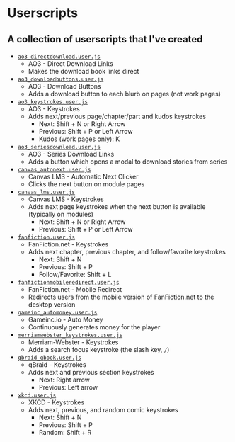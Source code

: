 # Userscripts

## A collection of userscripts that I've created

- [`ao3_directdownload.user.js`](https://github.com/hkamran80/userscripts/raw/main/ao3_directdownload.user.js)
  - AO3 - Direct Download Links
  - Makes the download book links direct
- [`ao3_downloadbuttons.user.js`](https://github.com/hkamran80/userscripts/raw/main/ao3_downloadbuttons.user.js)
  - AO3 - Download Buttons
  - Adds a download button to each blurb on pages (not work pages)
- [`ao3_keystrokes.user.js`](https://github.com/hkamran80/userscripts/raw/main/ao3_keystrokes.user.js)
  - AO3 - Keystrokes
  - Adds next/previous page/chapter/part and kudos keystrokes
    - Next: Shift + N or Right Arrow
    - Previous: Shift + P or Left Arrow
    - Kudos (work pages only): K
- [`ao3_seriesdownload.user.js`](https://github.com/hkamran80/userscripts/raw/main/ao3_seriesdownload.user.js)
  - AO3 - Series Download Links
  - Adds a button which opens a modal to download stories from series
- [`canvas_autonext.user.js`](https://github.com/hkamran80/userscripts/raw/main/canvas_autonext.user.js)
  - Canvas LMS - Automatic Next Clicker
  - Clicks the next button on module pages
- [`canvas_lms.user.js`](https://github.com/hkamran80/userscripts/raw/main/canvas_lms.user.js)
  - Canvas LMS - Keystrokes
  - Adds next page keystrokes when the next button is available (typically on modules)
    - Next: Shift + N or Right Arrow
    - Previous: Shift + P or Left Arrow
- [`fanfiction.user.js`](https://github.com/hkamran80/userscripts/raw/main/fanfiction.user.js)
  - FanFiction.net - Keystrokes
  - Adds next chapter, previous chapter, and follow/favorite keystrokes
    - Next: Shift + N
    - Previous: Shift + P
    - Follow/Favorite: Shift + L
- [`fanfictionmobileredirect.user.js`](https://github.com/hkamran80/userscripts/raw/main/fanfictionmobileredirect.user.js)
  - FanFiction.net - Mobile Redirect
  - Redirects users from the mobile version of FanFiction.net to the desktop version
- [`gameinc_automoney.user.js`](https://github.com/hkamran80/userscripts/raw/main/gameinc_automoney.user.js)
  - Gameinc.io - Auto Money
  - Continuously generates money for the player
- [`merriamwebster_keystrokes.user.js`](https://github.com/hkamran80/userscripts/raw/main/merriamwebster_keystrokes.user.js)
  - Merriam-Webster - Keystrokes
  - Adds a search focus keystroke (the slash key, `/`)
- [`qbraid_qbook.user.js`](https://github.com/hkamran80/userscripts/raw/main/qbraid_qbook.user.js)
  - qBraid - Keystrokes
  - Adds next and previous section keystrokes
    - Next: Right arrow
    - Previous: Left arrow
- [`xkcd.user.js`](https://github.com/hkamran80/userscripts/raw/main/xkcd.user.js)
  - XKCD - Keystrokes
  - Adds next, previous, and random comic keystrokes
    - Next: Shift + N
    - Previous: Shift + P
    - Random: Shift + R
